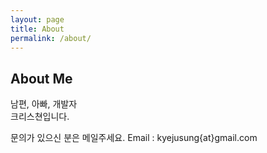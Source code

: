 ```yaml
---
layout: page
title: About
permalink: /about/
---
```


## About Me

남편, 아빠, 개발자<br/>
크리스쳔입니다.<br/>

문의가 있으신 분은 메일주세요.
Email : kyejusung{at}gmail.com


